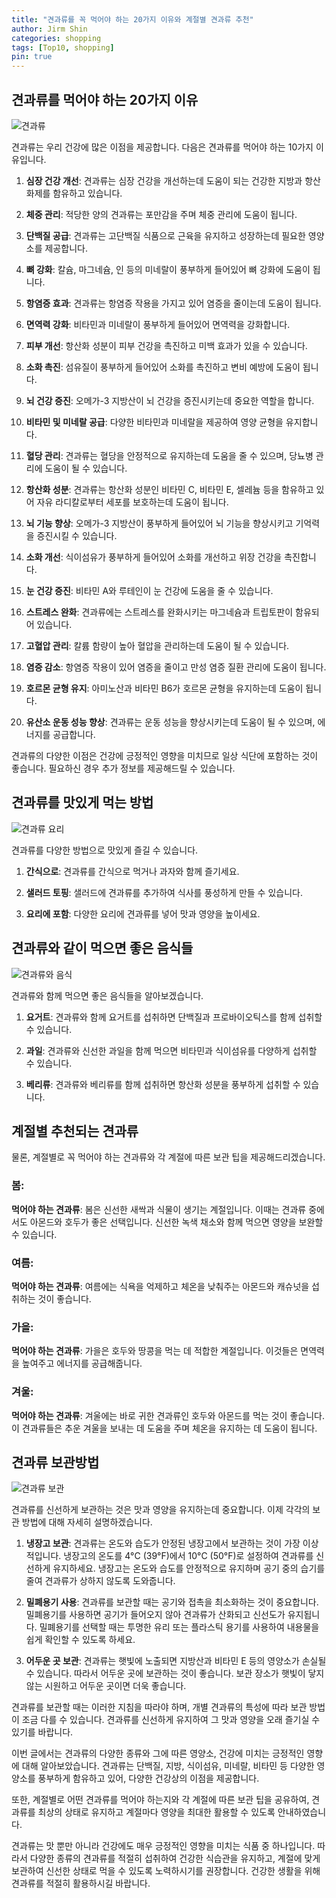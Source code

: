 ```yaml
---
title: "견과류를 꼭 먹어야 하는 20가지 이유와 계절별 견과류 추천"
author: Jirm Shin
categories: shopping
tags: [Top10, shopping]
pin: true
---
```


## 견과류를 먹어야 하는 20가지 이유

![견과류](https://source.unsplash.com/1600x900/?nuts)

견과류는 우리 건강에 많은 이점을 제공합니다. 다음은 견과류를 먹어야 하는 10가지 이유입니다.

1. **심장 건강 개선**: 견과류는 심장 건강을 개선하는데 도움이 되는 건강한 지방과 항산화제를 함유하고 있습니다.
   
2. **체중 관리**: 적당한 양의 견과류는 포만감을 주며 체중 관리에 도움이 됩니다.

3. **단백질 공급**: 견과류는 고단백질 식품으로 근육을 유지하고 성장하는데 필요한 영양소를 제공합니다.

4. **뼈 강화**: 칼슘, 마그네슘, 인 등의 미네랄이 풍부하게 들어있어 뼈 강화에 도움이 됩니다.

5. **항염증 효과**: 견과류는 항염증 작용을 가지고 있어 염증을 줄이는데 도움이 됩니다.

6. **면역력 강화**: 비타민과 미네랄이 풍부하게 들어있어 면역력을 강화합니다.

7. **피부 개선**: 항산화 성분이 피부 건강을 촉진하고 미백 효과가 있을 수 있습니다.

8. **소화 촉진**: 섬유질이 풍부하게 들어있어 소화를 촉진하고 변비 예방에 도움이 됩니다.

9. **뇌 건강 증진**: 오메가-3 지방산이 뇌 건강을 증진시키는데 중요한 역할을 합니다.

10. **비타민 및 미네랄 공급**: 다양한 비타민과 미네랄을 제공하여 영양 균형을 유지합니다.

11. **혈당 관리**: 견과류는 혈당을 안정적으로 유지하는데 도움을 줄 수 있으며, 당뇨병 관리에 도움이 될 수 있습니다.

12. **항산화 성분**: 견과류는 항산화 성분인 비타민 C, 비타민 E, 셀레늄 등을 함유하고 있어 자유 라디칼로부터 세포를 보호하는데 도움이 됩니다.

13. **뇌 기능 향상**: 오메가-3 지방산이 풍부하게 들어있어 뇌 기능을 향상시키고 기억력을 증진시킬 수 있습니다.

14. **소화 개선**: 식이섬유가 풍부하게 들어있어 소화를 개선하고 위장 건강을 촉진합니다.

15. **눈 건강 증진**: 비타민 A와 루테인이 눈 건강에 도움을 줄 수 있습니다.

16. **스트레스 완화**: 견과류에는 스트레스를 완화시키는 마그네슘과 트립토판이 함유되어 있습니다.

17. **고혈압 관리**: 칼륨 함량이 높아 혈압을 관리하는데 도움이 될 수 있습니다.

18. **염증 감소**: 항염증 작용이 있어 염증을 줄이고 만성 염증 질환 관리에 도움이 됩니다.

19. **호르몬 균형 유지**: 아미노산과 비타민 B6가 호르몬 균형을 유지하는데 도움이 됩니다.

20. **유산소 운동 성능 향상**: 견과류는 운동 성능을 향상시키는데 도움이 될 수 있으며, 에너지를 공급합니다.

견과류의 다양한 이점은 건강에 긍정적인 영향을 미치므로 일상 식단에 포함하는 것이 좋습니다. 필요하신 경우 추가 정보를 제공해드릴 수 있습니다.

## 견과류를 맛있게 먹는 방법

![견과류 요리](https://source.unsplash.com/1600x900/?nuts-cooking)

견과류를 다양한 방법으로 맛있게 즐길 수 있습니다.

1. **간식으로**: 견과류를 간식으로 먹거나 과자와 함께 즐기세요.
   
2. **샐러드 토핑**: 샐러드에 견과류를 추가하여 식사를 풍성하게 만들 수 있습니다.

3. **요리에 포함**: 다양한 요리에 견과류를 넣어 맛과 영양을 높이세요.

## 견과류와 같이 먹으면 좋은 음식들

![견과류와 음식](https://source.unsplash.com/1600x900/?nuts-meal)

견과류와 함께 먹으면 좋은 음식들을 알아보겠습니다.

1. **요거트**: 견과류와 함께 요거트를 섭취하면 단백질과 프로바이오틱스를 함께 섭취할 수 있습니다.
   
2. **과일**: 견과류와 신선한 과일을 함께 먹으면 비타민과 식이섬유를 다양하게 섭취할 수 있습니다.

3. **베리류**: 견과류와 베리류를 함께 섭취하면 항산화 성분을 풍부하게 섭취할 수 있습니다.

## 계절별 추천되는 견과류

물론, 계절별로 꼭 먹어야 하는 견과류와 각 계절에 따른 보관 팁을 제공해드리겠습니다.

### 봄:
**먹어야 하는 견과류**: 봄은 신선한 새싹과 식물이 생기는 계절입니다. 이때는 견과류 중에서도 아몬드와 호두가 좋은 선택입니다. 신선한 녹색 채소와 함께 먹으면 영양을 보완할 수 있습니다.

### 여름:
**먹어야 하는 견과류**: 여름에는 식욕을 억제하고 체온을 낮춰주는 아몬드와 캐슈넛을 섭취하는 것이 좋습니다.

### 가을:
**먹어야 하는 견과류**: 가을은 호두와 땅콩을 먹는 데 적합한 계절입니다. 이것들은 면역력을 높여주고 에너지를 공급해줍니다.

### 겨울:
**먹어야 하는 견과류**: 겨울에는 바로 귀한 견과류인 호두와 아몬드를 먹는 것이 좋습니다. 이 견과류들은 추운 겨울을 보내는 데 도움을 주며 체온을 유지하는 데 도움이 됩니다.

## 견과류 보관방법

![견과류 보관](https://source.unsplash.com/1600x900/?nuts-storage)

견과류를 신선하게 보관하는 것은 맛과 영양을 유지하는데 중요합니다. 이제 각각의 보관 방법에 대해 자세히 설명하겠습니다.

1. **냉장고 보관**: 견과류는 온도와 습도가 안정된 냉장고에서 보관하는 것이 가장 이상적입니다. 냉장고의 온도를 4°C (39°F)에서 10°C (50°F)로 설정하여 견과류를 신선하게 유지하세요. 냉장고는 온도와 습도를 안정적으로 유지하며 공기 중의 습기를 줄여 견과류가 상하지 않도록 도와줍니다.

2. **밀폐용기 사용**: 견과류를 보관할 때는 공기와 접촉을 최소화하는 것이 중요합니다. 밀폐용기를 사용하면 공기가 들어오지 않아 견과류가 산화되고 신선도가 유지됩니다. 밀폐용기를 선택할 때는 투명한 유리 또는 플라스틱 용기를 사용하여 내용물을 쉽게 확인할 수 있도록 하세요.

3. **어두운 곳 보관**: 견과류는 햇빛에 노출되면 지방산과 비타민 E 등의 영양소가 손실될 수 있습니다. 따라서 어두운 곳에 보관하는 것이 좋습니다. 보관 장소가 햇빛이 닿지 않는 시원하고 어두운 곳이면 더욱 좋습니다.

견과류를 보관할 때는 이러한 지침을 따라야 하며, 개별 견과류의 특성에 따라 보관 방법이 조금 다를 수 있습니다. 견과류를 신선하게 유지하여 그 맛과 영양을 오래 즐기실 수 있기를 바랍니다.

이번 글에서는 견과류의 다양한 종류와 그에 따른 영양소, 건강에 미치는 긍정적인 영향에 대해 알아보았습니다. 견과류는 단백질, 지방, 식이섬유, 미네랄, 비타민 등 다양한 영양소를 풍부하게 함유하고 있어, 다양한 건강상의 이점을 제공합니다.

또한, 계절별로 어떤 견과류를 먹어야 하는지와 각 계절에 따른 보관 팁을 공유하여, 견과류를 최상의 상태로 유지하고 계절마다 영양을 최대한 활용할 수 있도록 안내하였습니다.

견과류는 맛 뿐만 아니라 건강에도 매우 긍정적인 영향을 미치는 식품 중 하나입니다. 따라서 다양한 종류의 견과류를 적절히 섭취하여 건강한 식습관을 유지하고, 계절에 맞게 보관하여 신선한 상태로 먹을 수 있도록 노력하시기를 권장합니다. 건강한 생활을 위해 견과류를 적절히 활용하시길 바랍니다.